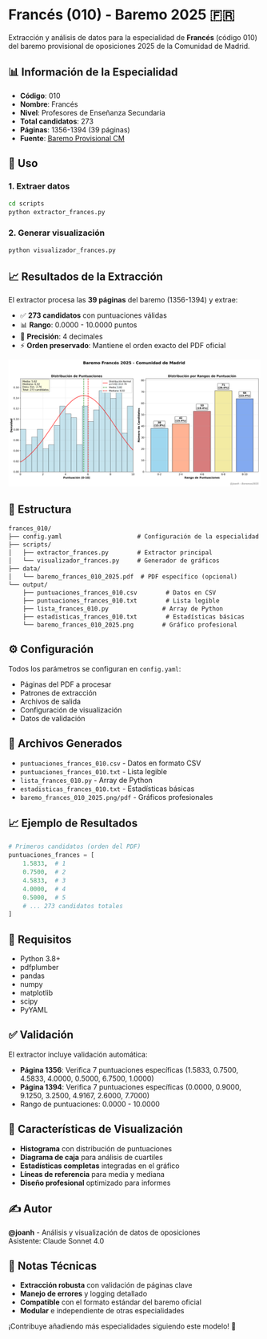 # Francés (010) - Baremo 2025 🇫🇷

Extracción y análisis de datos para la especialidad de **Francés** (código 010) del baremo provisional de oposiciones 2025 de la Comunidad de Madrid.

## 📊 Información de la Especialidad

- **Código**: 010
- **Nombre**: Francés  
- **Nivel**: Profesores de Enseñanza Secundaria
- **Total candidatos**: 273
- **Páginas**: 1356-1394 (39 páginas)
- **Fuente**: [Baremo Provisional CM](https://www.comunidad.madrid/sites/default/files/doc/educacion/rh03/rh03_257_2025_590_12_baremo_prov.pdf)

## 🚀 Uso

### 1. Extraer datos

```bash
cd scripts
python extractor_frances.py
```

### 2. Generar visualización

```bash
python visualizador_frances.py
```

## 📈 Resultados de la Extracción

El extractor procesa las **39 páginas** del baremo (1356-1394) y extrae:

- ✅ **273 candidatos** con puntuaciones válidas
- 📊 **Rango**: 0.0000 - 10.0000 puntos  
- 🎯 **Precisión**: 4 decimales
- ⚡ **Orden preservado**: Mantiene el orden exacto del PDF oficial

![Gráfico Francés](../../img/baremo_frances_010_2025.png)

## 📁 Estructura

```
frances_010/
├── config.yaml                     # Configuración de la especialidad
├── scripts/
│   ├── extractor_frances.py        # Extractor principal
│   └── visualizador_frances.py     # Generador de gráficos
├── data/
│   └── baremo_frances_010_2025.pdf  # PDF específico (opcional)
└── output/
    ├── puntuaciones_frances_010.csv        # Datos en CSV
    ├── puntuaciones_frances_010.txt        # Lista legible
    ├── lista_frances_010.py               # Array de Python
    ├── estadisticas_frances_010.txt        # Estadísticas básicas
    └── baremo_frances_010_2025.png        # Gráfico profesional
```

## ⚙️ Configuración

Todos los parámetros se configuran en `config.yaml`:

- Páginas del PDF a procesar
- Patrones de extracción
- Archivos de salida
- Configuración de visualización  
- Datos de validación

## 🎯 Archivos Generados

- `puntuaciones_frances_010.csv` - Datos en formato CSV
- `puntuaciones_frances_010.txt` - Lista legible
- `lista_frances_010.py` - Array de Python
- `estadisticas_frances_010.txt` - Estadísticas básicas
- `baremo_frances_010_2025.png/pdf` - Gráficos profesionales

## 📈 Ejemplo de Resultados

```python
# Primeros candidatos (orden del PDF)
puntuaciones_frances = [
    1.5833,  # 1
    0.7500,  # 2  
    4.5833,  # 3
    4.0000,  # 4
    0.5000,  # 5
    # ... 273 candidatos totales
]
```

## 🔧 Requisitos

- Python 3.8+
- pdfplumber
- pandas  
- numpy
- matplotlib
- scipy
- PyYAML

## ✅ Validación

El extractor incluye validación automática:
- **Página 1356**: Verifica 7 puntuaciones específicas (1.5833, 0.7500, 4.5833, 4.0000, 0.5000, 6.7500, 1.0000)
- **Página 1394**: Verifica 7 puntuaciones específicas (0.0000, 0.9000, 9.1250, 3.2500, 4.9167, 2.6000, 7.7000)
- Rango de puntuaciones: 0.0000 - 10.0000

## 🎨 Características de Visualización

- **Histograma** con distribución de puntuaciones
- **Diagrama de caja** para análisis de cuartiles
- **Estadísticas completas** integradas en el gráfico
- **Líneas de referencia** para media y mediana
- **Diseño profesional** optimizado para informes

## ✍️ Autor

**@joanh** - Análisis y visualización de datos de oposiciones  
Asistente: Claude Sonnet 4.0

## 📝 Notas Técnicas

- **Extracción robusta** con validación de páginas clave
- **Manejo de errores** y logging detallado  
- **Compatible** con el formato estándar del baremo oficial
- **Modular** e independiente de otras especialidades

¡Contribuye añadiendo más especialidades siguiendo este modelo! 🚀
